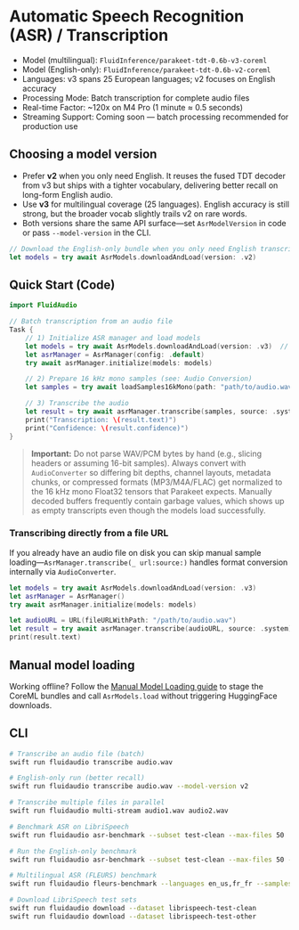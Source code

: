 # Automatic Speech Recognition (ASR) / Transcription

- Model (multilingual): `FluidInference/parakeet-tdt-0.6b-v3-coreml`
- Model (English-only): `FluidInference/parakeet-tdt-0.6b-v2-coreml`
- Languages: v3 spans 25 European languages; v2 focuses on English accuracy
- Processing Mode: Batch transcription for complete audio files
- Real-time Factor: ~120x on M4 Pro (1 minute ≈ 0.5 seconds)
- Streaming Support: Coming soon — batch processing recommended for production use

## Choosing a model version

- Prefer **v2** when you only need English. It reuses the fused TDT decoder from v3 but ships with a tighter vocabulary, delivering better recall on long-form English audio.
- Use **v3** for multilingual coverage (25 languages). English accuracy is still strong, but the broader vocab slightly trails v2 on rare words.
- Both versions share the same API surface—set `AsrModelVersion` in code or pass `--model-version` in the CLI.

```swift
// Download the English-only bundle when you only need English transcripts
let models = try await AsrModels.downloadAndLoad(version: .v2)
```

## Quick Start (Code)

```swift
import FluidAudio

// Batch transcription from an audio file
Task {
    // 1) Initialize ASR manager and load models
    let models = try await AsrModels.downloadAndLoad(version: .v3)  // Switch to .v2 for English-only
    let asrManager = AsrManager(config: .default)
    try await asrManager.initialize(models: models)

    // 2) Prepare 16 kHz mono samples (see: Audio Conversion)
    let samples = try await loadSamples16kMono(path: "path/to/audio.wav")

    // 3) Transcribe the audio
    let result = try await asrManager.transcribe(samples, source: .system)
    print("Transcription: \(result.text)")
    print("Confidence: \(result.confidence)")
}
```

> **Important:** Do not parse WAV/PCM bytes by hand (e.g., slicing headers or assuming 16-bit samples).
> Always convert with `AudioConverter` so differing bit depths, channel layouts, metadata chunks,
> or compressed formats (MP3/M4A/FLAC) get normalized to the 16 kHz mono Float32 tensors that Parakeet expects.
> Manually decoded buffers frequently contain garbage values, which shows up as empty transcripts even though the models load successfully.

### Transcribing directly from a file URL

If you already have an audio file on disk you can skip manual sample loading—`AsrManager.transcribe(_ url:source:)`
handles format conversion internally via `AudioConverter`.

```swift
let models = try await AsrModels.downloadAndLoad(version: .v3)
let asrManager = AsrManager()
try await asrManager.initialize(models: models)

let audioURL = URL(fileURLWithPath: "/path/to/audio.wav")
let result = try await asrManager.transcribe(audioURL, source: .system)
print(result.text)
```

## Manual model loading

Working offline? Follow the [Manual Model Loading guide](ManualModelLoading.md) to stage the CoreML bundles and call `AsrModels.load` without triggering HuggingFace downloads.

## CLI

```bash
# Transcribe an audio file (batch)
swift run fluidaudio transcribe audio.wav

# English-only run (better recall)
swift run fluidaudio transcribe audio.wav --model-version v2

# Transcribe multiple files in parallel
swift run fluidaudio multi-stream audio1.wav audio2.wav

# Benchmark ASR on LibriSpeech
swift run fluidaudio asr-benchmark --subset test-clean --max-files 50

# Run the English-only benchmark
swift run fluidaudio asr-benchmark --subset test-clean --max-files 50 --model-version v2

# Multilingual ASR (FLEURS) benchmark
swift run fluidaudio fleurs-benchmark --languages en_us,fr_fr --samples 10

# Download LibriSpeech test sets
swift run fluidaudio download --dataset librispeech-test-clean
swift run fluidaudio download --dataset librispeech-test-other
```
